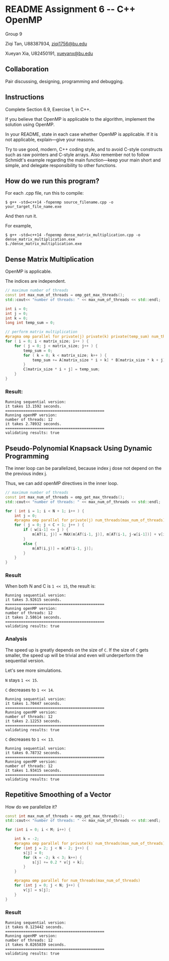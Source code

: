 # README Assignment 6 -- C++ OpenMP

Group 9

Ziqi Tan, U88387934, ziqi1756@bu.edu

Xueyan Xia, U82450191, xueyanx@bu.edu

## Collaboration
Pair discussing, designing, programming and debugging.

## Instructions
Complete Section 6.9, Exercise 1, in C++.

If you believe that OpenMP is applicable to the algorithm, implement the solution using OpenMP.

In your README, state in each case whether OpenMP is applicable.  If it is not applicable, explain—give your reasons.

Try to use good, modern, C++ coding style, and to avoid C-style constructs such as raw pointers and C-style arrays.  Also remember not to follow Schmidt's example regarding the main function—keep your main short and simple, and delegate responsibility to other functions.

## How do we run this program?
For each .cpp file, run this to compile:
```
$ g++ -std=c++14 -fopenmp source_filename.cpp -o your_target_file_name.exe
```
And then run it.

For example, 
```
$ g++ -std=c++14 -fopenmp dense_matrix_multiplication.cpp -o dense_matrix_multiplication.exe
$./dense_matrix_multiplication.exe
```

## Dense Matrix Multiplication
OpenMP is applicable.

The indices are independent.
```C++
// maximum number of threads
const int max_num_of_threads = omp_get_max_threads();
std::cout<< "number of threads: " << max_num_of_threads << std::endl;

int i = 0;
int j = 0;
int k = 0;
long int temp_sum = 0;

// perform matrix multiplication
#pragma omp parallel for private(j) private(k) private(temp_sum) num_threads(max_num_of_threads)
for ( i = 0; i < matrix_size; i++ ) {
    for ( j = 0; j < matrix_size; j++ ) {
        temp_sum = 0;
        for ( k = 0; k < matrix_size; k++ ) {
            temp_sum += A[matrix_size * i + k] * B[matrix_size * k + j];
        }
        C[matrix_size * i + j] = temp_sum;
    }
} 
```

### Result:
```
Running sequential version:
it takes 13.1592 seconds.
============================================
Running openMP version:
number of threads: 12
it takes 2.78932 seconds.
============================================
validating results: true
```

## Pseudo-Polynomial Knapsack Using Dynamic Programming
The inner loop can be parallelized, because index j dose not depend on the the previous index j.

Thus, we can add openMP directives in the inner loop.

```C++
// maximum number of threads
const int max_num_of_threads = omp_get_max_threads();
std::cout<< "number of threads: " << max_num_of_threads << std::endl;

for ( int i = 1; i < N + 1; i++ ) {
    int j = 0;
    #pragma omp parallel for private(j) num_threads(max_num_of_threads)
    for ( j = 0; j < C + 1; j++ ) {
        if ( w[i-1] <= j ) {
            m[AT(i, j)] = MAX(m[AT(i-1, j)], m[AT(i-1, j-w[i-1])] + v[i-1]);
        }
        else {
            m[AT(i,j)] = m[AT(i-1, j)];
        }
    }
}
```

### Result
When both N and C is `1 << 15`, the result is:
```
Running sequential version:
it takes 3.92615 seconds.
============================================
Running openMP version:
number of threads: 12
it takes 2.58614 seconds.
============================================
validating results: true
```

### Analysis
The speed up is greatly depends on the size of `C`. If the size of `C` gets smaller, the speed up will be trivial and even will underperform the sequential version.

Let's see more simulations.

`N` stays `1 << 15`.

`C` decreases to `1 << 14`.

```
Running sequential version:
it takes 1.70447 seconds.
============================================
Running openMP version:
number of threads: 12
it takes 2.12253 seconds.
============================================
validating results: true
```

`C` decreases to `1 << 13`.
```
Running sequential version:
it takes 0.78732 seconds.
============================================
Running openMP version:
number of threads: 12
it takes 1.93415 seconds.
============================================
validating results: true
```

## Repetitive Smoothing of a Vector
How do we parallelize it?

```C++
const int max_num_of_threads = omp_get_max_threads();
std::cout<< "number of threads: " << max_num_of_threads << std::endl;

for (int i = 0; i < M; i++) {

    int k = -2;
    #pragma omp parallel for private(k) num_threads(max_num_of_threads)
    for (int j = 2; j < N - 2; j++) {
        s[j] = 0;
        for (k = -2; k < 3; k++) {
            s[j] += 0.2 * v[j + k];
        }
    }

    #pragma omp parallel for num_threads(max_num_of_threads)
    for (int j = 0; j < N; j++) {
        v[j] = s[j];
    }
}
```

### Result
```
Running sequential version:
it takes 0.123442 seconds.
============================================
Running openMP version:
number of threads: 12
it takes 0.0265839 seconds.
============================================
validating results: true
```

